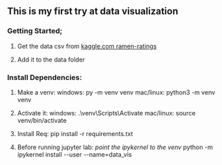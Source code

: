 ## This is my first try at data visualization

### Getting Started;
1. Get the data csv from [kaggle.com ramen-ratings](https://www.kaggle.com/residentmario/ramen-ratings?select=ramen-ratings.csv)

2. Add it to the data folder 


### Install Dependencies:
1. Make a venv:
    windows: py -m venv venv
    mac/linux: python3 -m venv venv

2. Activate it:
    windows: .\venv\Scripts\Activate
    mac/linux: source venv/bin/activate

3. Install Req:
    pip install -r requirements.txt

4. Before running jupyter lab:
    *point the ipykernel to the venv*
    python -m ipykernel install --user --name=data_vis
